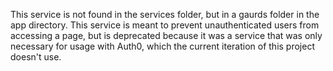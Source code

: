 This service is not found in the services folder, but in a gaurds folder in the app directory. This service is meant to prevent unauthenticated users from accessing a page, but is deprecated because it was a service that was only necessary for usage with Auth0, which the current iteration of this project doesn't use.  